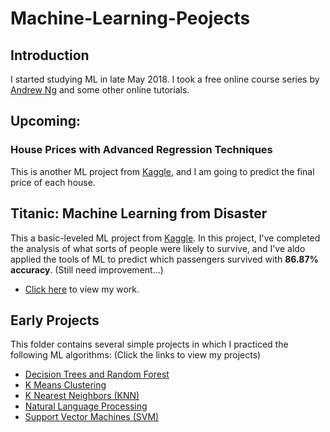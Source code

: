 # Machine-Learning-Peojects

## Introduction
I started studying ML in late May 2018. I took a free online course series by [Andrew Ng](https://www.coursera.org/learn/machine-learning/home/welcome) and some other online tutorials. 

## Upcoming: 
### House Prices with Advanced Regression Techniques
This is another ML project from [Kaggle](https://www.kaggle.com/c/house-prices-advanced-regression-techniques), and I am going to predict the final price of each house.

## Titanic: Machine Learning from Disaster
This a basic-leveled ML project from [Kaggle](https://www.kaggle.com/c/titanic). In this project, I've completed the analysis of what sorts of people were likely to survive, and I've aldo applied the tools of ML to predict which passengers survived with **86.87% accuracy**. (Still need improvement...)
* [Click here](https://github.com/sunnysakura13/Machine-Learning-Peojects/blob/master/Kaggle%20Titanic%20Solution/Titanic%20Solution.ipynb) to view my work.

## Early Projects
This folder contains several simple projects in which I practiced the following ML algorithms: (Click the links to view my projects)
* [Decision Trees and Random Forest](https://github.com/sunnysakura13/Machine-Learning-Peojects/blob/master/Early%20Projects/Decision%20Trees%20and%20Random%20Forest%20Project/Decision%20Trees%20and%20Random%20Forest%20Project%20.ipynb)
* [K Means Clustering](https://github.com/sunnysakura13/Machine-Learning-Peojects/blob/master/Early%20Projects/K%20Means%20Clustering%20Project/K%20Means%20Clustering%20Project%20.ipynb)
* [K Nearest Neighbors (KNN)](https://github.com/sunnysakura13/Machine-Learning-Peojects/blob/master/Early%20Projects/K%20Nearest%20Neighbors%20Project/K%20Nearest%20Neighbors%20Project.ipynb)
* [Natural Language Processing](https://github.com/sunnysakura13/Machine-Learning-Peojects/blob/master/Early%20Projects/Natural%20Language%20Processing%20Project/NLP%20Project.ipynb)
* [Support Vector Machines (SVM)](https://github.com/sunnysakura13/Machine-Learning-Peojects/blob/master/Early%20Projects/Support%20Vector%20Machines%20Project.ipynb)
